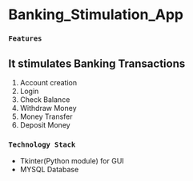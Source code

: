 # Banking_Stimulation_App

### `Features` 
## It stimulates Banking Transactions 
1. Account creation
2. Login
3. Check Balance
4. Withdraw Money
5. Money Transfer
6. Deposit Money

### `Technology Stack`
<ul>
  <li>Tkinter(Python module) for GUI </li>
  <li>MYSQL Database</li>
</ul>
